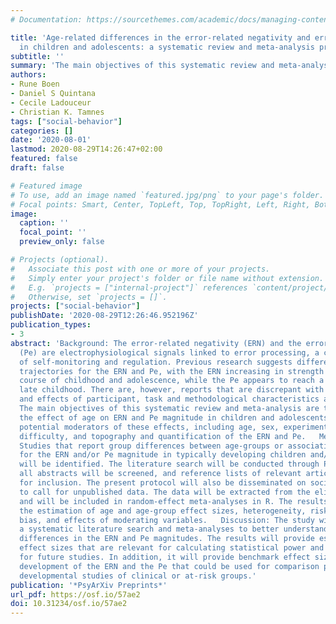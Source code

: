 ```yaml
---
# Documentation: https://sourcethemes.com/academic/docs/managing-content/

title: 'Age-related differences in the error-related negativity and error positivity
  in children and adolescents: a systematic review and meta-analysis protocol'
subtitle: ''
summary: 'The main objectives of this systematic review and meta-analysis are to evaluate the effect of age on error-related negativity (ERN) and the error positivity (Pe) magnitude in children and adolescents, and to examine potential moderators of these effects, including age, sex, experimental task, task difficulty, and topography and quantification of the ERN and the Pe'
authors:
- Rune Boen
- Daniel S Quintana
- Cecile Ladouceur
- Christian K. Tamnes
tags: ["social-behavior"]
categories: []
date: '2020-08-01'
lastmod: 2020-08-29T14:26:47+02:00
featured: false
draft: false

# Featured image
# To use, add an image named `featured.jpg/png` to your page's folder.
# Focal points: Smart, Center, TopLeft, Top, TopRight, Left, Right, BottomLeft, Bottom, BottomRight.
image:
  caption: ''
  focal_point: ''
  preview_only: false

# Projects (optional).
#   Associate this post with one or more of your projects.
#   Simply enter your project's folder or file name without extension.
#   E.g. `projects = ["internal-project"]` references `content/project/deep-learning/index.md`.
#   Otherwise, set `projects = []`.
projects: ["social-behavior"]
publishDate: '2020-08-29T12:26:46.952196Z'
publication_types:
- 3
abstract: 'Background: The error-related negativity (ERN) and the error positivity
  (Pe) are electrophysiological signals linked to error processing, a crucial aspect
  of self-monitoring and regulation. Previous research suggests different developmental
  trajectories for the ERN and Pe, with the ERN increasing in strength during the
  course of childhood and adolescence, while the Pe appears to reach a plateau by
  late childhood. There are, however, reports that are discrepant with this pattern,
  and effects of participant, task and methodological characteristics are poorly understood.
  The main objectives of this systematic review and meta-analysis are to evaluate
  the effect of age on ERN and Pe magnitude in children and adolescents, and to examine
  potential moderators of these effects, including age, sex, experimental task, task
  difficulty, and topography and quantification of the ERN and Pe.   Methods/design:
  Studies that report group differences between age-groups or associations with age
  for the ERN and/or Pe magnitude in typically developing children and/or adolescents
  will be identified. The literature search will be conducted through PubMed and Scopus,
  all abstracts will be screened, and reference lists of relevant articles cross-checked
  for inclusion. The present protocol will also be disseminated on social media platforms
  to call for unpublished data. The data will be extracted from the eligible studies
  and will be included in random-effect meta-analyses in R. The results will include
  the estimation of age and age-group effect sizes, heterogeneity, risk of publication
  bias, and effects of moderating variables.   Discussion: The study will include
  a systematic literature search and meta-analyses to better understand age-related
  differences in the ERN and Pe magnitudes. The results will provide estimates of
  effect sizes that are relevant for calculating statistical power and sample sizes
  for future studies. In addition, it will provide benchmark effect sizes for typical
  development of the ERN and the Pe that could be used for comparison purposes in
  developmental studies of clinical or at-risk groups.'
publication: '*PsyArXiv Preprints*'
url_pdf: https://osf.io/57ae2
doi: 10.31234/osf.io/57ae2
---
```

